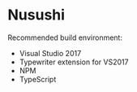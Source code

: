 # Nusushi

Recommended build environment:
* Visual Studio 2017
* Typewriter extension for VS2017
* NPM
* TypeScript